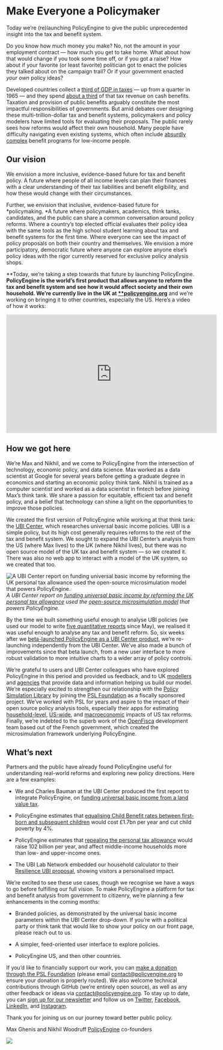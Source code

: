 
# Make Everyone a Policymaker

Today we’re (re)launching PolicyEngine to give the public unprecedented insight into the tax and benefit system.

Do you know how much money you make? No, not the amount in your employment contract — how much you get to take home. What about how that would change if you took some time off, or if you got a raise? How about if your favorite (or least favorite) politician got to enact the policies they talked about on the campaign trail? Or if your government enacted *your own* policy ideas?

Developed countries collect a [third of GDP in taxes](https://www.oecd.org/tax/tax-policy/revenue-statistics-highlights-brochure.pdf) — up from a quarter in 1965 — and they spend [about a third](https://www.oecd.org/els/soc/OECD2020-Social-Expenditure-SOCX-Update.pdf) of that tax revenue on cash benefits. Taxation and provision of public benefits arguably constitute the most impactful responsibilities of governments. But amid debates over designing these multi-trillion-dollar tax and benefit systems, policymakers and policy modelers have limited tools for evaluating their proposals. The public rarely sees how reforms would affect their own household. Many people have difficulty navigating even existing systems, which often include [absurdly complex](https://www.youtube.com/watch?v=HLIH7ukbE2I) benefit programs for low-income people.

## Our vision

We envision a more inclusive, evidence-based future for tax and benefit policy. A future where people of all income levels can plan their finances with a clear understanding of their tax liabilities and benefit eligibility, and how these would change with their circumstances.

Further, we envision that inclusive, evidence-based future for *policymaking. *A future where policymakers, academics, think tanks, candidates, and the public can share a common conversation around policy reforms. Where a country’s top elected official evaluates their policy idea with the same tools as the high school student learning about tax and benefit systems for the first time. Where everyone can see the impact of policy proposals on both their country and themselves. We envision a more participatory, democratic future where anyone can explore anyone else’s policy ideas with the rigor currently reserved for exclusive policy analysis shops.

**Today, we’re taking a step towards that future by launching PolicyEngine. **PolicyEngine is the world’s first product that allows anyone to reform the tax and benefit system and see how it would affect society and their own household. We’re currently live in the UK at [**policyengine.org](http://policyengine.org)** and we’re working on bringing it to other countries, especially the US. Here’s a video of how it works:

<center><iframe width="560" height="315" src="https://www.youtube.com/embed/nTIzJ-mzkno" frameborder="0" allowfullscreen></iframe></center>

## How we got here

We’re Max and Nikhil, and we come to PolicyEngine from the intersection of technology, economic policy, and data science. Max worked as a data scientist at Google for several years before getting a graduate degree in economics and starting an economic policy think tank. Nikhil is trained as a computer scientist and worked as a data scientist in fintech before joining Max’s think tank. We share a passion for equitable, efficient tax and benefit policy, and a belief that technology can shine a light on the opportunities to improve those policies.

We created the first version of PolicyEngine while working at that think tank: the [UBI Center](http://ubicenter.org), which researches universal basic income policies. UBI is a simple policy, but its high cost generally requires reforms to the rest of the tax and benefit system. We sought to expand the UBI Center’s analysis from the US (where Max lives) to the UK (where Nikhil lives), but there was no open source model of the UK tax and benefit system — so we created it. There was also no web app to interact with a model of the UK system, so we created that too.

![A UBI Center report on [funding universal basic income by reforming the UK personal tax allowance](https://www.ubicenter.org/personal-allowance) used the [open-source microsimulation model](https://github.com/PolicyEngine/openfisca-uk) that powers PolicyEngine.](https://cdn-images-1.medium.com/max/3164/0*u2MatZNQhvAplTLa)*A UBI Center report on [funding universal basic income by reforming the UK personal tax allowance](https://www.ubicenter.org/personal-allowance) used the [open-source microsimulation model](https://github.com/PolicyEngine/openfisca-uk) that powers PolicyEngine.*

By the time we built something useful enough to analyse UBI policies (we used our model to write [five quantitative reports](https://www.ubicenter.org/tag/uk/) since May), we realised it was useful enough to analyse any tax and benefit reform. So, six weeks after we [beta-launched PolicyEngine as a UBI Center product](https://www.ubicenter.org/introducing-policyengine), we’re re-launching independently from the UBI Center. We’ve also made a bunch of improvements since that beta launch, from a new user interface to more robust validation to more intuitive charts to a wider array of policy controls.

We’re grateful to users and UBI Center colleagues who have explored PolicyEngine in this period and provided us feedback, and to UK [modellers](https://www.iser.essex.ac.uk/files/projects/UKMOD/EUROMOD_country_report.pdf) and [agencies](https://ukdataservice.ac.uk/) that provide data and information helping us build our model. We’re especially excited to strengthen our relationship with the [Policy Simulation Library](http://pslmodels.org) by joining the [PSL Foundation](http://psl-foundation.org) as a fiscally sponsored project. We’ve worked with PSL for years and aspire to the impact of their open source policy analysis tools, especially their apps for estimating [household-level](https://compute.studio/PSLmodels/Tax-Cruncher/), [US-wide](https://compute.studio/PSLmodels/Tax-Brain), and [macroeconomic](https://compute.studio/PSLmodels/OG-USA) impacts of US tax reforms. Finally, we’re indebted to the superb work of the [OpenFisca](http://openfisca.org) development team based out of the French government, which created the microsimulation framework underlying PolicyEngine.

## What’s next

Partners and the public have already found PolicyEngine useful for understanding real-world reforms and exploring new policy directions. Here are a few examples:

* We and Charles Bauman at the UBI Center produced the first report to integrate PolicyEngine, on [funding universal basic income from a land value tax](https://www.ubicenter.org/uk-lvt).

* PolicyEngine estimates that [equalising Child Benefit rates between first-born and subsequent children](https://uk.policyengine.org/population-impact?CB_additional=21.15) would cost £1.7bn per year and cut child poverty by 4%.

* PolicyEngine estimates that [repealing the personal tax allowance](https://uk.policyengine.org/population-impact?personal_allowance=0) would raise 102 billion per year, and affect middle-income households more than low- and upper-income ones.

* The UBI Lab Network embedded our household calculator to their [Resilience UBI proposal](https://www.ubilabnetwork.org/resilience-ubi), showing visitors a personalised impact.

We’re excited to see these use cases, though we recognise we have a ways to go before fulfilling our full vision. To make PolicyEngine a platform for tax and benefit analysis from government to citizenry, we’re planning a few enhancements in the coming months:

* Branded policies, as demonstrated by the universal basic income parameters within the UBI Center drop-down. If you’re with a political party or think tank that would like to show your policy on our front page, please reach out to us.

* A simpler, feed-oriented user interface to explore policies.

* PolicyEngine US, and then other countries.

If you’d like to financially support our work, you can [make a donation through the PSL Foundation](https://opencollective.com/psl) (please email [contact@policyengine.org](mailto:contact@policyengine.org) to ensure your donation is properly routed). We also welcome technical contributions through GitHub (we’re entirely open source), as well as any other feedback or ideas via [contact@policyengine.org](mailto:contact@policyengine.org). To stay up to date, you can [sign up for our newsletter](https://mailchi.mp/7b89fef927ca/general) and follow us on [Twitter](http://twitter.com/thepolicyengine), [Facebook](http://facebook.com/thepolicyengine), [LinkedIn](https://linkedin.com/company/thepolicyengine), and [Instagram](http://instagram.com/policyengine).

Thank you for joining us on our journey toward better public policy.

Max Ghenis and Nikhil Woodruff
[PolicyEngine](http://policyengine.org) co-founders

![](https://cdn-images-1.medium.com/max/2000/1*sKPTtD2QzO5FZQNdyRP-YQ.png)
